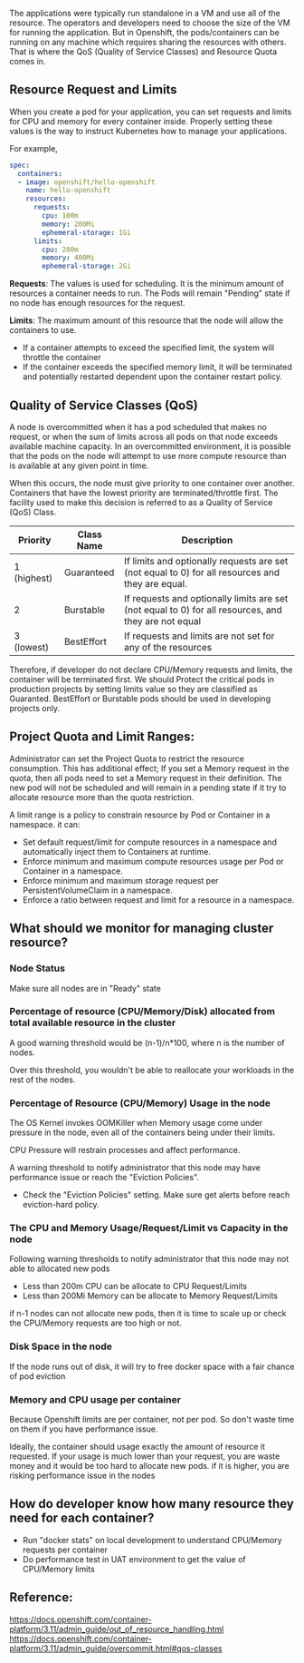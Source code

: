 

The applications were typically run standalone in a VM and use all of the resource.
The operators and developers need to choose the size of the VM for running the application.
But in Openshift, the pods/containers can be running on any machine which requires sharing the resources with others.
That is where the QoS (Quality of Service Classes) and Resource Quota comes in. 



## Resource Request and Limits
When you create a pod for your application, you can set requests and limits for CPU and memory for every container inside.
Properly setting these values is the way to instruct Kubernetes how to manage your applications.



For example,
```yaml
spec:
  containers:
  - image: openshift/hello-openshift
    name: hello-openshift
    resources:
      requests:
        cpu: 100m
        memory: 200Mi
        ephemeral-storage: 1Gi
      limits:
        cpu: 200m
        memory: 400Mi
        ephemeral-storage: 2Gi
```

**Requests**: The values is used for scheduling. It is the minimum amount of resources a container needs to run. The Pods will remain "Pending" state if no node has enough resources for the request. 

**Limits**: The maximum amount of this resource that the node will allow the containers to use. 

- If a container attempts to exceed the specified limit, the system will throttle the container
- If the container exceeds the specified memory limit, it will be terminated and potentially restarted dependent upon the container restart policy.


## Quality of Service Classes (QoS)


A node is overcommitted when it has a pod scheduled that makes no request, or when the sum of limits across all pods on that node exceeds available machine capacity.
In an overcommitted environment, it is possible that the pods on the node will attempt to use more compute resource than is available at any given point in time.

When this occurs, the node must give priority to one container over another. Containers that have the lowest priority are terminated/throttle first. The facility used to make this decision is referred to as a Quality of Service (QoS) Class. 


| Priority |	Class Name | Description |
| -------- | ----------- | ----------- |
| 1 (highest)	| Guaranteed | If limits and optionally requests are set (not equal to 0) for all resources and they are equal. |
| 2           | Burstable  | If requests and optionally limits are set (not equal to 0) for all resources, and they are not equal |
| 3 (lowest)  | BestEffort | If requests and limits are not set for any of the resources |

Therefore, if developer do not declare CPU/Memory requests and limits, the container will be terminated first. We should Protect the critical pods in production projects by setting limits value so they are classified as Guaranted. BestEffort or Burstable pods should be used in developing projects only.


## Project Quota and Limit Ranges:

Administrator can set the Project Quota to restrict the resource consumption. 
This has additional effect; If you set a Memory request in the quota, then all pods need to set a Memory request in their definition.
The new pod will not be scheduled and will remain in a pending state if it try to allocate resource more than the quota restriction.


A limit range is a policy to constrain resource by Pod or Container in a namespace. it can:

- Set default request/limit for compute resources in a namespace and automatically inject them to Containers at runtime.
- Enforce minimum and maximum compute resources usage per Pod or Container in a namespace.
- Enforce minimum and maximum storage request per PersistentVolumeClaim in a namespace.
- Enforce a ratio between request and limit for a resource in a namespace.




## What should we monitor for managing cluster resource?


### Node Status

Make sure all nodes are in "Ready" state



### Percentage of resource (CPU/Memory/Disk) allocated from total available resource in the cluster

A good warning threshold would be (n-1)/n*100, where n is the number of nodes.

Over this threshold, you wouldn't be able to reallocate your workloads in the rest of the nodes.



### Percentage of Resource (CPU/Memory) Usage in the node

The OS Kernel invokes OOMKiller when Memory usage come under pressure in the node, even all of the containers being under their limits.

CPU Pressure will restrain processes and affect performance.


A warning threshold to notify administrator that this node may have performance issue or reach the "Eviction Policies".

  - Check the "Eviction Policies" setting. Make sure get alerts before reach eviction-hard policy. 


### The CPU and Memory Usage/Request/Limit vs Capacity in the node

Following warning thresholds to notify administrator that this node may not able to allocated new pods 

- Less than 200m CPU can be allocate to CPU Request/Limits
- Less than 200Mi Memory can be allocate to Memory Request/Limits


if n-1 nodes can not allocate new pods, then it is time to scale up or check the CPU/Memory requests are too high or not.



### Disk Space in the node

If the node runs out of disk, it will try to free docker space with a fair chance of pod eviction



### Memory and CPU usage per container

Because Openshift limits are per container, not per pod. So don't waste time on them if you have performance issue.

Ideally, the container should usage exactly the amount of resource it requested.
If your usage is much lower than your request, you are waste money and it would be too hard to allocate new pods.
if it is higher, you are risking performance issue in the nodes



## How do developer know how many resource they need for each container?


- Run "docker stats" on local development to understand CPU/Memory requests per container
- Do performance test in UAT environment to get the value of CPU/Memory limits


## Reference:
https://docs.openshift.com/container-platform/3.11/admin_guide/out_of_resource_handling.html
https://docs.openshift.com/container-platform/3.11/admin_guide/overcommit.html#qos-classes

